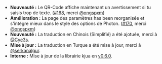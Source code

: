 * **Nouveauté :** Le QR-Code affiche maintenant un avertissement si tu saisis trop de texte. ([#168](https://github.com/rugk/offline-qr-code/pull/168), merci [@ongspxm](https://github.com/ongspxm))
* **Amélioration :** La page des paramètres has been reorganisée et s'intègre mieux dans le style des options de Photon. ([#170](https://github.com/rugk/offline-qr-code/pull/170), merci [@ongspxm](https://github.com/ongspxm))
* **Nouveauté :** La traduction en Chinois (Simplifié) a été ajotuée, merci à [@Cye3s](https://github.com/Cye3s).
* **Mise à jour :** La traduction en Turque a été mise à jour, merci à [@serkanalgur](https://github.com/serkanalgur).
* **Interne :** Mise à jour de la librairie kjua en [v0.6.0](https://github.com/lrsjng/kjua/tree/v0.6.0).
